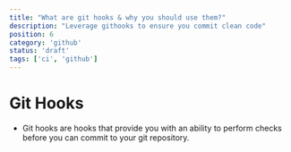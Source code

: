 ```yaml
---
title: "What are git hooks & why you should use them?"
description: "Leverage githooks to ensure you commit clean code"
position: 6
category: 'github'
status: 'draft'
tags: ['ci', 'github']
---
```


# Git Hooks

- Git hooks are hooks that provide you with an ability to perform checks before you can commit to your git repository. 